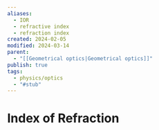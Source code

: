 ```yaml
---
aliases:
  - IOR
  - refractive index
  - refraction index
created: 2024-02-05
modified: 2024-03-14
parent:
  - "[[Geometrical optics|Geometrical optics]]"
publish: true
tags:
  - physics/optics
  - "#stub"
---
```


# Index of Refraction